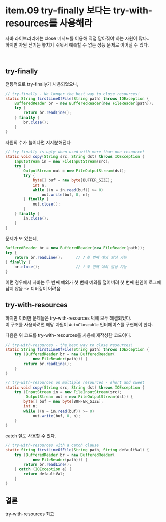 # item.09 try-finally 보다는 try-with-resources를 사용해라

자바 라이브러리에는 close 메서드를 이용해 직접 닫아줘야 하는 자원이 많다..  
하지만 자원 닫기는 놓치기 쉬워서 예측할 수 없는 성능 문제로 이어질 수 있다.

<br>

## try-finally

전통적으로 try-finally가 사용되었으나,

```java
// try-finally - No longer the best way to close resources!
static String firstLineOfFile(String path) throws IOException {
    BufferedReader br = new BufferedReader(new FileReader(path));
    try {
        return br.readLine();
    } finally {
        br.close();
    }
}
```

자원의 수가 늘어나면 지저분해진다

```java
// try-finally is ugly when used with more than one resource!
static void copy(String src, String dst) throws IOException {
    InputStream in = new FileInputStream(src);
    try {
        OutputStream out = new FileOutputStream(dst);
        try {
            byte[] buf = new byte[BUFFER_SIZE];
            int n;
            while ((n = in.read(buf)) >= 0)
                out.write(buf, 0, n);
        } finally {
            out.close();
        }
    } finally {
        in.close();
    }
}
```

문제가 또 있는데,

```java
BufferedReader br = new BufferedReader(new FileReader(path));
try {
    return br.readLine();      // ❗ 첫 번째 예외 발생 가능
} finally {
    br.close();                // ❗ 두 번째 예외 발생 가능
}
```

이런 경우에서 자바는 두 번째 예외가 첫 번째 예외를 덮어버려 첫 번째 원인이 로그에 남지 않음 -> 디버깅이 어려움

## try-with-resources

하지만 이러한 문제들은 try-with-resources 덕에 모두 해결되었다.  
이 구조를 사용하려면 해당 자원이 `AutoCloseable` 인터페이스를 구현해야 한다.

다음은 위 코드를 try-with-resources를 사용해 재작성한 코드이다.

```java
// try-with-resources - the best way to close resources!
static String firstLineOfFile(String path) throws IOException {
    try (BufferedReader br = new BufferedReader(
            new FileReader(path))) {
        return br.readLine();
    }
}
```

```java
// try-with-resources on multiple resources - short and sweet
static void copy(String src, String dst) throws IOException {
    try (InputStream in = new FileInputStream(src);
         OutputStream out = new FileOutputStream(dst)) {
        byte[] buf = new byte[BUFFER_SIZE];
        int n;
        while ((n = in.read(buf)) >= 0)
            out.write(buf, 0, n);
    }
}
```

catch 절도 사용할 수 있다.

```java
// try-with-resources with a catch clause
static String firstLineOfFile(String path, String defaultVal) {
    try (BufferedReader br = new BufferedReader(
            new FileReader(path))) {
        return br.readLine();
    } catch (IOException e) {
        return defaultVal;
    }
}
```

## 결론

try-with-resources 최고
